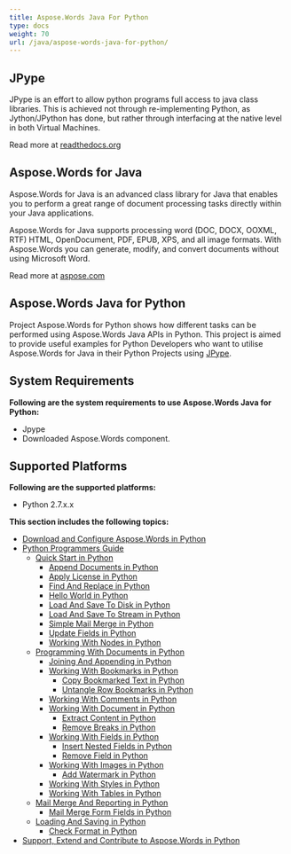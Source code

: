 ```yaml
---
title: Aspose.Words Java For Python
type: docs
weight: 70
url: /java/aspose-words-java-for-python/
---
```


## **JPype**

JPype is an effort to allow python programs full access to java class libraries. This is achieved not through re-implementing Python, as Jython/JPython has done, but rather through interfacing at the native level in both Virtual Machines.

Read more at [readthedocs.org](http://jpype.readthedocs.org/en/latest/userguide.html)

## **Aspose.Words for Java**

Aspose.Words for Java is an advanced class library for Java that enables you to perform a great range of document processing tasks directly within your Java applications.

Aspose.Words for Java supports processing word (DOC, DOCX, OOXML, RTF) HTML, OpenDocument, PDF, EPUB, XPS, and all image formats. With Aspose.Words you can generate, modify, and convert documents without using Microsoft Word.

Read more at [aspose.com](http://www.aspose.com/java/word-component.aspx)

## **Aspose.Words Java for Python**

Project Aspose.Words for Python shows how different tasks can be performed using Aspose.Words Java APIs in Python. This project is aimed to provide useful examples for Python Developers who want to utilise Aspose.Words for Java in their Python Projects using [JPype](http://jpype.readthedocs.org/en/latest/userguide.html).

## **System Requirements**

**Following are the system requirements to use Aspose.Words Java for Python:**

- Jpype
- Downloaded Aspose.Words component.

## **Supported Platforms**

**Following are the supported platforms:**

- Python 2.7.x.x

**This section includes the following topics:**

- [Download and Configure Aspose.Words in Python](https://docs.aspose.com/words/java/download-and-configure-aspose-words-in-python/)
- [Python Programmers Guide](https://docs.aspose.com/words/java/python-programmers-guide/)
  - [Quick Start in Python](https://docs.aspose.com/words/java/quick-start-in-python/)
    - [Append Documents in Python](https://docs.aspose.com/words/java/append-documents-in-python/)
    - [Apply License in Python](https://docs.aspose.com/words/java/apply-license-in-python/)
    - [Find And Replace in Python](https://docs.aspose.com/words/java/find-and-replace-in-python/)
    - [Hello World in Python](https://docs.aspose.com/words/java/hello-world-in-python/)
    - [Load And Save To Disk in Python](https://docs.aspose.com/words/java/load-and-save-to-disk-in-python/)
    - [Load And Save To Stream in Python](https://docs.aspose.com/words/java/load-and-save-to-stream-in-python/)
    - [Simple Mail Merge in Python](https://docs.aspose.com/words/java/simple-mail-merge-in-python/)
    - [Update Fields in Python](https://docs.aspose.com/words/java/update-fields-in-python/)
    - [Working With Nodes in Python](https://docs.aspose.com/words/java/working-with-nodes-in-python/)
  - [Programming With Documents in Python](https://docs.aspose.com/words/java/programming-with-documents-in-python/)
    - [Joining And Appending in Python](https://docs.aspose.com/words/java/joining-and-appending-in-python/)
    - [Working With Bookmarks in Python](https://docs.aspose.com/words/java/working-with-bookmarks-in-python/)
      - [Copy Bookmarked Text in Python](https://docs.aspose.com/words/java/copy-bookmarked-text-in-python/)
      - [Untangle Row Bookmarks in Python](https://docs.aspose.com/words/java/untangle-row-bookmarks-in-python/)
    - [Working With Comments in Python](https://docs.aspose.com/words/java/working-with-comments-in-python/)
    - [Working With Document in Python](https://docs.aspose.com/words/java/working-with-document-in-python/)
      - [Extract Content in Python](https://docs.aspose.com/words/java/extract-content-in-python/)
      - [Remove Breaks in Python](https://docs.aspose.com/words/java/remove-breaks-in-python/)
    - [Working With Fields in Python](https://docs.aspose.com/words/java/working-with-fields-in-python/)
      - [Insert Nested Fields in Python](https://docs.aspose.com/words/java/insert-nested-fields-in-python/)
      - [Remove Field in Python](https://docs.aspose.com/words/java/remove-field-in-python/)
    - [Working With Images in Python](https://docs.aspose.com/words/java/working-with-images-in-python/)
      - [Add Watermark in Python](https://docs.aspose.com/words/java/add-watermark-in-python/)
    - [Working With Styles in Python](https://docs.aspose.com/words/java/working-with-styles-in-python/)
    - [Working With Tables in Python](https://docs.aspose.com/words/java/working-with-tables-in-python/)
  - [Mail Merge And Reporting in Python](https://docs.aspose.com/words/java/mail-merge-and-reporting-in-python/)
    - [Mail Merge Form Fields in Python](https://docs.aspose.com/words/java/mail-merge-form-fields-in-python/)
  - [Loading And Saving in Python](https://docs.aspose.com/words/java/loading-and-saving-in-python/)
    - [Check Format in Python](https://docs.aspose.com/words/java/check-format-in-python/)
- [Support, Extend and Contribute to Aspose.Words in Python](https://docs.aspose.com/words/java/support-extend-and-contribute-to-aspose-words-in-python/)
